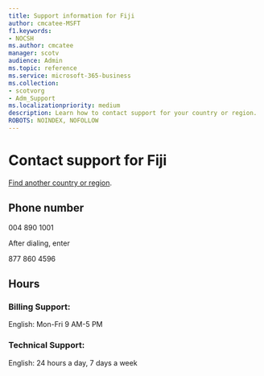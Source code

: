 ```yaml
---                                
title: Support information for Fiji
author: cmcatee-MSFT
f1.keywords:
- NOCSH
ms.author: cmcatee
manager: scotv
audience: Admin
ms.topic: reference
ms.service: microsoft-365-business
ms.collection: 
- scotvorg
- Adm_Support
ms.localizationpriority: medium
description: Learn how to contact support for your country or region.
ROBOTS: NOINDEX, NOFOLLOW
---
```


# Contact support for Fiji

[Find another country or region](../get-help-support.md).

## Phone number
004 890 1001

After dialing, enter

877 860 4596

## Hours
### Billing Support:

English: Mon-Fri 9 AM-5 PM

### Technical Support:

English: 24 hours a day, 7 days a week
